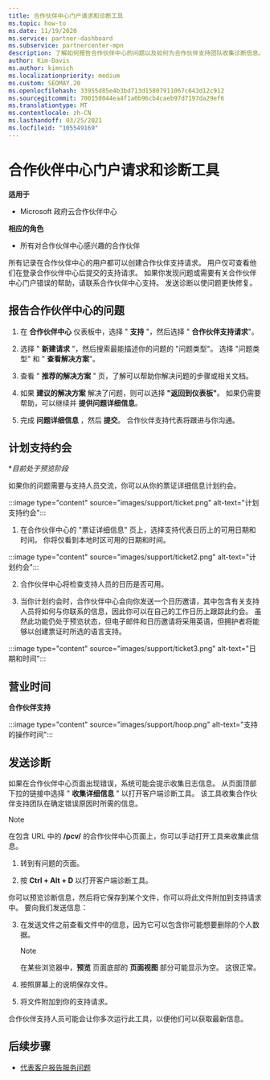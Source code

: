 ```yaml
---
title: 合作伙伴中心门户请求和诊断工具
ms.topic: how-to
ms.date: 11/19/2020
ms.service: partner-dashboard
ms.subservice: partnercenter-mpn
description: 了解如何报告合作伙伴中心的问题以及如何为合作伙伴支持团队收集诊断信息。
author: Kim-Davis
ms.author: kimnich
ms.localizationpriority: medium
ms.custom: SEOMAY.20
ms.openlocfilehash: 33955d85e4b3bd713d15807911067c643d12c912
ms.sourcegitcommit: 700150044ea4f1a0b96cb4caeb97d7197da29ef6
ms.translationtype: MT
ms.contentlocale: zh-CN
ms.lasthandoff: 03/25/2021
ms.locfileid: "105549169"
---
```

# <a name="partner-center-portal-requests-and-diagnostic-tool"></a>合作伙伴中心门户请求和诊断工具

**适用于**

- Microsoft 政府云合作伙伴中心

**相应的角色**

- 所有对合作伙伴中心感兴趣的合作伙伴

所有记录在合作伙伴中心的用户都可以创建合作伙伴支持请求。 用户仅可查看他们在登录合作伙伴中心后提交的支持请求。
如果你发现问题或需要有关合作伙伴中心门户错误的帮助，请联系合作伙伴中心支持。 发送诊断以使问题更快修复。

## <a name="report-a-problem-with-the-partner-center"></a>报告合作伙伴中心的问题

1. 在 **合作伙伴中心** 仪表板中，选择 " **支持** "，然后选择 " **合作伙伴支持请求**"。

2. 选择 " **新建请求** "，然后搜索最能描述你的问题的 "问题类型"。 选择 "问题类型" 和 " **查看解决方案**"。

3. 查看 " **推荐的解决方案** " 页，了解可以帮助你解决问题的步骤或相关文档。

4. 如果 **建议的解决方案** 解决了问题，则可以选择 **"返回到仪表板"**。 如果仍需要帮助，可以继续并 **提供问题详细信息**。

5. 完成 **问题详细信息** ，然后 **提交**。 合作伙伴支持代表将跟进与你沟通。

## <a name="schedule-a-support-appointment"></a>计划支持约会 

**目前处于预览阶段*

如果你的问题需要与支持人员交流，你可以从你的票证详细信息计划约会。

:::image type="content" source="images/support/ticket.png" alt-text="计划支持约会":::

1.  在合作伙伴中心的 "票证详细信息" 页上，选择支持代表日历上的可用日期和时间。 你将仅看到本地时区可用的日期和时间。

:::image type="content" source="images/support/ticket2.png" alt-text="计划约会":::

2. 合作伙伴中心将检查支持人员的日历是否可用。

1. 当你计划约会时，合作伙伴中心会向你发送一个日历邀请，其中包含有关支持人员将如何与你联系的信息，因此你可以在自己的工作日历上跟踪此约会。  虽然此功能仍处于预览状态，但电子邮件和日历邀请将采用英语，但拥护者将能够以创建票证时所选的语言支持。

:::image type="content" source="images/support/ticket3.png" alt-text="日期和时间":::

## <a name="hours-of-operation"></a>营业时间

**合作伙伴支持**

:::image type="content" source="images/support/hoop.png" alt-text="支持的操作时间":::

## <a name="send-diagnostics"></a>发送诊断

如果在合作伙伴中心页面出现错误，系统可能会提示收集日志信息。 从页面顶部下拉的链接中选择 " **收集详细信息** " 以打开客户端诊断工具。 该工具收集合作伙伴支持团队在确定错误原因时所需的信息。 

>[!NOTE]
>在包含 URL 中的 **/pcv/** 的合作伙伴中心页面上，你可以手动打开工具来收集此信息。

1. 转到有问题的页面。

2. 按 **Ctrl + Alt + D** 以打开客户端诊断工具。

你可以预览诊断信息，然后将它保存到某个文件，你可以将此文件附加到支持请求中。 要向我们发送信息：

3. 在发送文件之前查看文件中的信息，因为它可以包含你可能想要删除的个人数据。

    >[!NOTE]
    >在某些浏览器中，**预览** 页面底部的 **页面视图** 部分可能显示为空。 这很正常。

4. 按照屏幕上的说明保存文件。

5. 将文件附加到你的支持请求。

合作伙伴支持人员可能会让你多次运行此工具，以便他们可以获取最新信息。

## <a name="next-steps"></a>后续步骤

- [代表客户报告服务问题](report-problems-on-behalf-of-a-customer.md)
